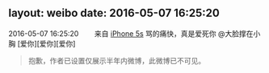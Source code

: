 layout: weibo
date: 2016-05-07 16:25:20
---
<meta name="referrer" content="no-referrer" />

2016-05-07 16:25:20  &nbsp;&nbsp;&nbsp;&nbsp;&nbsp;&nbsp; 来自 <a href="sinaweibo://customweibosource" rel="nofollow">iPhone 5s</a>
骂的痛快，真是爱死你 @大脸撑在小胸  [爱你][爱你][爱你]
>  抱歉，作者已设置仅展示半年内微博，此微博已不可见。 ​​​
